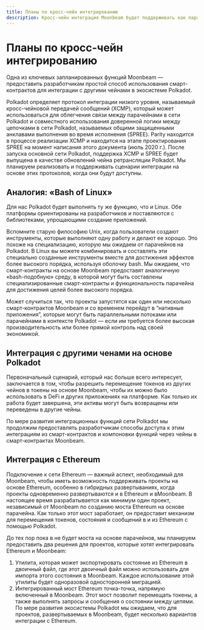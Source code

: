 ```yaml
---
title: Планы по кросс-чейн интегрированию
description: Кросс-чейн интеграция Moonbeam будет поддерживать как парачейны на базе Polkadot, так и чейны, отличные от Polkadot, например, Ethereum.
---
```


# Планы по кросс-чейн интегрированию

Одна из ключевых запланированных функций Moonbeam — предоставить разработчикам простой способ использования смарт-контрактов для интеграции с другими чейнами в экосистеме Polkadot.

Polkadot определяет протокол интеграции низкого уровня, называемый кросс-чейновой передачей сообщений (XCMP), который может использоваться для облегчения связи между парачейнами в сети Polkadot и совместного использования доверенной логики между цепочками в сети Polkadot, называемых общими защищенными анклавами выполнения во время исполнения (SPREE). Parity находится в процессе реализации XCMP и находится на этапе проектирования SPREE на момент написания этого документа (июль 2020 г.). После запуска основной сети Polkadot, поддержка XCMP и SPREE будет выпущена в качестве обновлений чейна ретрансляции Polkadot. Мы планируем реализовать и поддерживать сценарии интеграции на основе этих протоколов, когда они будут доступны.

## Аналогия: «Bash of Linux»

Для нас Polkadot будет выполнять ту же функцию, что и Linux. Обе платформы ориентированы на разработчиков и поставляются с библиотеками, упрощающими создание приложений. 

Вспомните старую философию Unix, когда пользователи создают инструменты, которые выполняют одну работу и делают ее хорошо. Это похоже на специализацию, которую мы ожидаем от парачейнов на Polkadot. В Linux вы можете комбинировать и составлять эти специально созданные инструменты вместе для достижения эффектов более высокого порядка, используя оболочку bash. Мы ожидаем, что смарт-контракты на основе Moonbeam предоставят аналогичную «bash-подобную» среду, в которой могут быть составлены специализированные смарт-контракты и функциональность парачейна для достижения целей более высокого порядка.

Может случиться так, что проекты запустятся как один или несколько смарт-контрактов Moonbeam и со временем перейдут в “нативные приложения”, которые могут быть параллельными потоками или парачейнами в контексте Polkadot — если им требуется более высокая производительность или более прямой контроль над своей экономикой.

## Интеграция с другими ченами на основе Polkadot

Первоначальный сценарий, который нас больше всего интересует, заключается в том, чтобы разрешить перемещение токенов из других чейнов в токены на основе Moonbeam, чтобы их можно было использовать в DeFi и других приложениях на платформе. Как только их работа будет завершена, эти активы могут быть возвращены или переведены в другие чейны.

По мере развития интеграционных функций сети Polkadot мы продолжим предоставлять разработчикам способы доступа к этим интеграциям из смарт-контрактов и компоновки функций через чейны в смарт-контрактах Moonbeam.

## Интеграция с Ethereum

Подключение к сети Ethereum — важный аспект, необходимый для Moonbeam, чтобы иметь возможность поддерживать проекты на основе Ethereum, особенно в гибридных развертываниях, когда проекты одновременно развертываются и в Ethereum и вMoonbeam. В настоящее время разрабатывается как минимум один проект, независимый от Moonbeam по созданию моста Ethereum на основе парачейна. Как только этот мост заработает, он предоставит механизм для перемещения токенов, состояния и сообщений в и из Ethereum с помощью Polkadot.

До тех пор пока в не будет моста на основе парачейнов, мы планируем предоставить два решения для проектов, которые хотят интегрировать Ethereum и Moonbeam:

 1. Утилита, которая может экспортировать состояние из Ethereum в двоичный файл, где этот двоичный файл можно использовать для импорта этого состояния в Moonbeam. Каждое использование этой утилиты будет одноразовой односторонней миграцией.
 2. Интегрированный мост Ethereum точка-точка, напрямую включенный в Moonbeam. Этот мост позволит перемещать токены, а также выполнять запросы и сообщения о состоянии между цепями. По мере развития экосистемы Polkadot мы ожидаем, что для проектов, развертываемых в Moonbeam, будет несколько вариантов интеграции с Ethereum.
